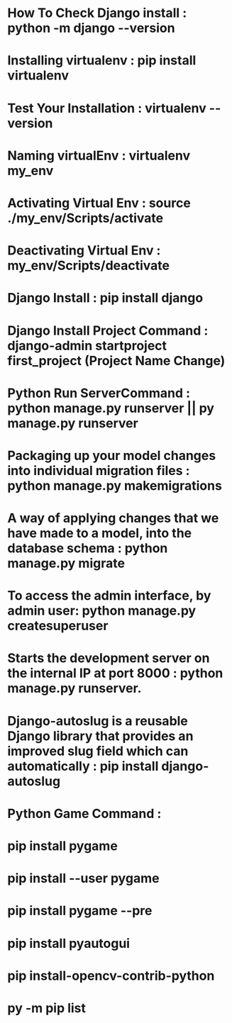 # How To Check Django install : python -m django --version

# Installing virtualenv : pip install virtualenv

# Test Your Installation : virtualenv --version

# Naming virtualEnv : virtualenv my_env

# Activating Virtual Env : source ./my_env/Scripts/activate

# Deactivating Virtual Env : my_env/Scripts/deactivate

# Django Install : pip install django

# Django Install Project Command : django-admin startproject first_project (Project Name Change)

# Python Run ServerCommand : python manage.py runserver || py manage.py runserver

# Packaging up your model changes into individual migration files : python manage.py makemigrations

# A way of applying changes that we have made to a model, into the database schema : python manage.py migrate

# To access the admin interface, by admin user: python manage.py createsuperuser

# Starts the development server on the internal IP at port 8000 : python manage.py runserver.

# Django-autoslug is a reusable Django library that provides an improved slug field which can automatically : pip install django-autoslug


#  Python Game Command :  

#  pip install pygame

#  pip install --user pygame

#  pip install pygame --pre

#  pip install pyautogui

#  pip install-opencv-contrib-python

#  py -m pip list

